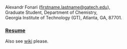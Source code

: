 Alexandr Fonari (firstname.lastname@gatech.edu),  
Graduate Student, Department of Chemistry,  
Georgia Institute of Technology (GT), Atlanta, GA, 87701.

### [Resume](Resume.md)

Also see [wiki](AFRepo/wiki/_pages) please.